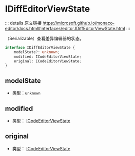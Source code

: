 # IDiffEditorViewState

<backTop />
        
::: details 原文链接
https://microsoft.github.io/monaco-editor/docs.html#interfaces/editor.IDiffEditorViewState.html
:::


（Serializable）查看差异编辑器的状态。


```ts
interface IDiffEditorViewState {
    modelState?: unknown;
    modified: ICodeEditorViewState;
    original: ICodeEditorViewState;
}
```

## modelState
- 类型：`unknown`
## modified
- 类型： [ICodeEditorViewState](/api/editor/ICodeEditorViewState.md)
## original
- 类型： [ICodeEditorViewState](/api/editor/ICodeEditorViewState.md)